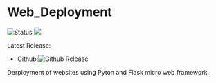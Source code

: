 # Web_Deployment

![Status](https://img.shields.io/badge/status-beta-%231fe01f)
<a href="#"><img src="https://img.shields.io/badge/DOI-TBD-blue"></a>

Latest Release:
* Github:![Github Release](https://img.shields.io/badge/release-v1-blue)

Derployment of websites using Pyton and Flask micro web framework.
